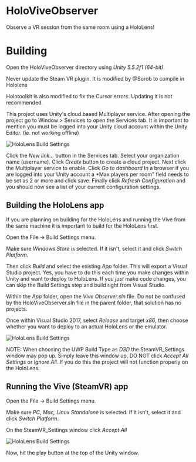 # HoloViveObserver
Observe a VR session from the same room using a HoloLens!

# Building
Open the HoloViveObserver directory using *Unity 5.5.2f1 (64-bit)*.

Never update the Steam VR plugin. It is modified by @Sorob to compile in Hololens

Holotoolkit is also modified to fix the Cursor errors. Updating it is not recommended.

This project uses Unity's cloud based Multiplayer service.  After opening the project
 go to Window > Services to open the Services tab.  It is important to mention you 
 must be logged into your Unity cloud account within the Unity Editor. (ie. not working offline)
 
![HoloLens Build Settings](HoloViveObserver/Screenshots/services_tab.png)

Click the *New link...* button in the Services tab. Select your organization name 
(username). Click *Create* button to create a cloud project.  Next click the
Multiplayer service to enable.  Click *Go to dashboard* In a browser if you are
 logged into your Unity account a *Max players per room" field needs to be set as
 2 or more and click save. Finally click _Refresh Configuration_ and you should
 now see a list of your current configuration settings.
 
## Building the HoloLens app
If you are planning on building for the HoloLens and running the Vive from the same
 machine it is important to build for the HoloLens
first.

Open the File -> Build Settings menu.

Make sure *Windows Store* is selected. If it isn't, select it and click
*Switch Platform*.

Then click *Build* and select the existing *App* folder. This will export
a Visual Studio project. Yes, you have to do this each time you make changes
within Unity and want to deploy to HoloLens. If you *just* make code changes,
you can skip the Build Settings step and build right from Visual Studio.

Within the *App* folder, open the *Vive Observer.sln* file. Do not be confused
by the HoloViveObserver.sln file in the parent folder, that solution has no
projects.

Once within Visual Studio 2017, select *Release* and target *x86*, then choose
whether you want to deploy to an actual HoloLens or the emulator.  

![HoloLens Build Settings](HoloViveObserver/Screenshots/SteamVR_Settings_Do_Not_Press.png)

NOTE: When choosing the UWP Build Type as *D3D* the SteamVR_Settings window may pop up.  Simply
leave this window up, DO NOT click *Accept All Settings* or *Ignore All*.  If you do this
the project will not function properly on the HoloLens.

## Running the Vive (SteamVR) app
Open the File -> Build Settings menu.

Make sure *PC, Mac, Linux Standalone* is selected. If it isn't, select it and click
*Switch Platform*.

On the SteamVR_Settings window click *Accept All*

![HoloLens Build Settings](HoloViveObserver/Screenshots/SteamVR_Settings.png)

Now, hit the play button at the top of the Unity window.

